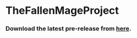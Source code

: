 # TheFallenMageProject
 
### Download the latest pre-release from [here](https://github.com/OsamaAlzoubi/TheFallenMageProject/releases/tag/v1.0).
